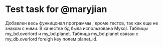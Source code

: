 # Test task for @maryjian

Добавлен весь функицонал программы , кроме тестов, так как еще не знаком с ними.
В качестве бд была использована Mysql. Таблицы my_bd.overlord и my_bd.planet.
Таблица my_bd.planet связан с my_db.overlord foreigh key полем planet_id.




